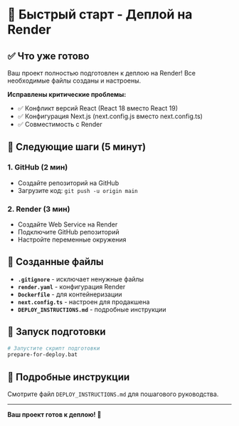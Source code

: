 # 🚀 Быстрый старт - Деплой на Render

## ✅ Что уже готово

Ваш проект полностью подготовлен к деплою на Render! Все необходимые файлы созданы и настроены.

**Исправлены критические проблемы:**
- ✅ Конфликт версий React (React 18 вместо React 19)
- ✅ Конфигурация Next.js (next.config.js вместо next.config.ts)
- ✅ Совместимость с Render

## 🎯 Следующие шаги (5 минут)

### 1. GitHub (2 мин)
- Создайте репозиторий на GitHub
- Загрузите код: `git push -u origin main`

### 2. Render (3 мин)
- Создайте Web Service на Render
- Подключите GitHub репозиторий
- Настройте переменные окружения

## 📁 Созданные файлы

- **`.gitignore`** - исключает ненужные файлы
- **`render.yaml`** - конфигурация Render
- **`Dockerfile`** - для контейнеризации
- **`next.config.ts`** - настроен для продакшена
- **`DEPLOY_INSTRUCTIONS.md`** - подробные инструкции

## 🚀 Запуск подготовки

```bash
# Запустите скрипт подготовки
prepare-for-deploy.bat
```

## 📖 Подробные инструкции

Смотрите файл `DEPLOY_INSTRUCTIONS.md` для пошагового руководства.

---

**Ваш проект готов к деплою! 🎉** 